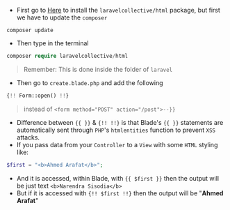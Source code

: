- First go to [Here](https://laravelcollective.com/docs/6.x/html) to install the `laravelcollective/html` package, but
  first
  we have to update the `composer`

````
composer update
````

- Then type in the terminal

````php
composer require laravelcollective/html
````

> Remember: This is done inside the folder of `laravel`

- Then go to `create.blade.php` and add the following

````php
{!! Form::open() !!}
````

> instead of `<form method="POST" action="/post">--}}`

- Difference between `{{ }}` & `{!! !!}` is that Blade's `{{ }}`
  statements are automatically sent through `PHP`'s `htmlentities`
  function to prevent `XSS` attacks.
- If you pass data from your `Controller` to a `View` with some `HTML` styling like:

````php
$first = "<b>Ahmed Arafat</b>";
````

- And it is accessed, within Blade, with `{{ $first }}` then the output will be just text `<b>Narendra Sisodia</b>`
- But if it is accessed with `{!! $first !!}` then the output will be "<b>Ahmed Arafat</b>"